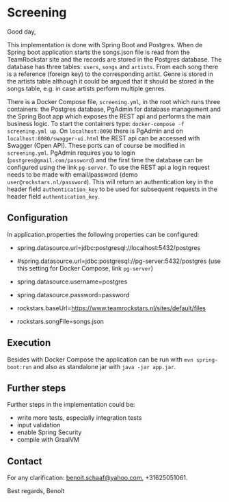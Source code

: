 # Screening #

Good day,

This implementation is done with Spring Boot and Postgres. When de Spring boot application starts the songs.json file is read from the TeamRockstar site and the records are stored in the Postgres database. The database has three tables: `users`, `songs` and `artists`. From each song there is a reference (foreign key) to the corresponding artist. Genre is stored in the artists table although it could be argued that it should be stored in the songs table, e.g. in case artists perform multiple genres.

There is a Docker Compose file, `screening.yml`, in the root which runs three containers: the Postgres database, PgAdmin for database management and the Spring Boot app which exposes the REST api and performs the main business logic. To start the containers type: `docker-compose -f screening.yml up`. On `localhost:8090` there is PgAdmin and on `localhost:8080/swagger-ui.html` the REST api can be accessed with Swagger (Open API). These ports can of course be modified in `screening.yml`. PgAdmin requires you to login (`postgres@gmail.com/password`) and the first time the database can be configured using the link `pg-server`. To use the REST api a login request needs to be made with email/password (demo `user@rockstars.nl/password`). This will return an authentication key in the header field  `authentication_key` to be used  for subsequent requests in the header field `authentication_key`.



## Configuration ##

In application.properties the following properties can be configured:

- spring.datasource.url=jdbc:postgresql://localhost:5432/postgres
- #spring.datasource.url=jdbc:postgresql://pg-server:5432/postgres (use this setting for Docker Compose, link `pg-server`)
- spring.datasource.username=postgres
- spring.datasource.password=password
 
- rockstars.baseUrl=https://www.teamrockstars.nl/sites/default/files
- rockstars.songFile=songs.json



## Execution ##

Besides with Docker Compose the application can be run with `mvn spring-boot:run` and also as standalone jar with `java -jar app.jar`.



## Further steps ##

Further steps in the implementation could be:
- write more tests, especially integration tests
- input validation
- enable Spring Security
- compile with GraalVM



## Contact ##

For any clarification: benoit.schaaf@yahoo.com, +31625051061.

Best regards,
Benoît


